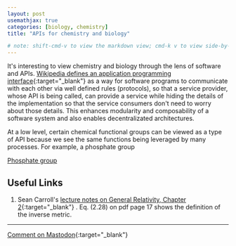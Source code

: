 ```yaml
---
layout: post
usemathjax: true
categories: [biology, chemistry]
title: "APIs for chemistry and biology"

# note: shift-cmd-v to view the markdown view; cmd-k v to view side-by-side, then can do 'toggle preview locking' command in the 3 dots in the preview tab
---
```


It's interesting to view chemistry and biology through the lens of software and APIs. [Wikipedia defines an application programming interface](https://en.wikipedia.org/wiki/API){:target="_blank"} as a way for software programs to communicate with each other via well defined rules (protocols), so that a service provider, whose API is being called, can provide a service while hiding the details of the implementation so that the service consumers don't need to worry about those details. This enhances modularity and composability of a software system and also enables decentralizated architectures.

At a low level, certain chemical functional groups can be viewed as a type of API because we see the same functions being leveraged by many processes. For example, a phosphate group 

[Phosphate group](/assets/images/phosphate.png)



Useful Links
------------

1. Sean Carroll's [lecture notes on General Relativity, Chapter 2](https://preposterousuniverse.com/wp-content/uploads/grnotes-two.pdf){:target="_blank"} . Eq. (2.28) on pdf page 17 shows the definition of the inverse metric.

---

[Comment on Mastodon](https://hachyderm.io/@Sunfishstanford/109606999325278742){:target="_blank"}

